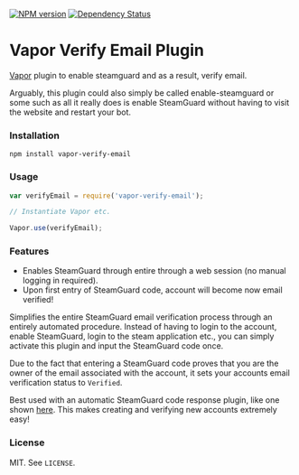 [![NPM version](http://img.shields.io/npm/v/vapor-verify-email.svg?style=flat)](https://www.npmjs.org/package/vapor-verify-email)
[![Dependency Status](https://david-dm.org/roflmuffin/vapor-verify-email.svg)](https://david-dm.org/roflmuffin/vapor-verify-email)

# Vapor Verify Email Plugin

[Vapor](https://github.com/scholtzm/vapor) plugin to enable steamguard and as a result, verify email.

Arguably, this plugin could also simply be called enable-steamguard or some such as all it really does is enable SteamGuard without having to visit the website and restart your bot.

### Installation

```
npm install vapor-verify-email
```

### Usage

```js
var verifyEmail = require('vapor-verify-email');

// Instantiate Vapor etc.

Vapor.use(verifyEmail);
```

### Features

- Enables SteamGuard through entire through a web session (no manual logging in required).
- Upon first entry of SteamGuard code, account will become now email verified!

Simplifies the entire SteamGuard email verification process through an entirely automated procedure. Instead of having to login to the account, enable SteamGuard, login to the steam application etc., you can simply activate this plugin and input the SteamGuard code once.

Due to the fact that entering a SteamGuard code proves that you are the owner of the email associated with the account, it sets your accounts email verification status to `Verified`.

Best used with an automatic SteamGuard code response plugin, like one shown [here](https://github.com/scholtzm/vapor/tree/master/examples/custom-steamguard). This makes creating and verifying new accounts extremely easy!

### License

MIT. See `LICENSE`.
